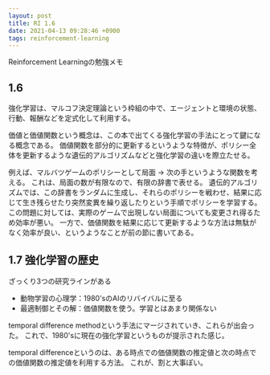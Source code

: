 ```yaml
---
layout: post
title: RI 1.6
date: 2021-04-13 09:28:46 +0900
tags: reinforcement-learning
---
```


Reinforcement Learningの勉強メモ

## 1.6

強化学習は、マルコフ決定理論という枠組の中で、エージェントと環境の状態、行動、報酬などを定式化して利用する。

価値と価値関数という概念は、この本で出てくる強化学習の手法にとって鍵になる概念である。
価値関数を部分的に更新するというような特徴が、ポリシー全体を更新するような遺伝的アルゴリズムなどと強化学習の違いを際立たせる。

例えば、マルバツゲームのポリシーとして局面 → 次の手というような関数を考える。
これは、局面の数が有限なので、有限の辞書で表せる。
遺伝的アルゴリズムでは、この辞書をランダムに生成し、それらのポリシーを戦わせ、結果に応じて生き残らせたり突然変異を繰り返したりという手順でポリシーを学習する。
この問題に対しては、実際のゲームで出現しない局面についても変更され得るため効率が悪い。
一方で、価値関数を結果に応じて更新するような方法は無駄がなく効率が良い、というようなことが前の節に書いてある。


## 1.7 強化学習の歴史

ざっくり3つの研究ラインがある
- 動物学習の心理学：1980'sのAIのリバイバルに至る
- 最適制御とその解：価値関数を使う。学習とはあまり関係ない

temporal difference methodという手法にマージされていき、これらが出会った。
これで、1980'sに現在の強化学習というものが提示された感じ。

temporal differenceというのは、ある時点での価値関数の推定値と次の時点での価値関数の推定値を利用する方法。
これが、割と大事ぽい。
